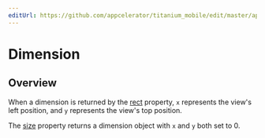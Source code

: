 ```yaml
---
editUrl: https://github.com/appcelerator/titanium_mobile/edit/master/apidoc/Titanium/UI/Dimension.yml
---
```

# Dimension

<TypeHeader/>

## Overview

When a dimension is returned by the [rect](Titanium.UI.View.rect) property, `x` represents the
view's left position, and `y` represents the view's top position.

The [size](Titanium.UI.View.size) property returns a dimension object with `x` and `y` both set
to 0.

<ApiDocs/>
